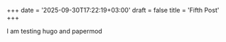 +++
date = '2025-09-30T17:22:19+03:00'
draft = false
title = 'Fifth Post'
+++

I am testing hugo and papermod

